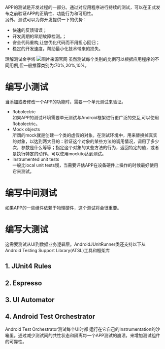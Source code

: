 APP的测试是开发过程的一部分。通过对应用程序进行持续的测试，可以在正式发布之前验证APP的正确性、功能行为和可用性。  
另外，测试可以为你开发提供一下的优势：
- 快速的反馈错误；
- 开发周期的早期故障检测。；
- 安全代码重构,让您优化代码而不用担心回归；
- 稳定的开发速度，帮助最小化技术带来的损失。  
 
理解测试金字塔
![图片来源官网](
http://note.youdao.com/yws/public/resource/7abbd32cddd0fa90ad3a7749766e1236/xmlnote/7D88F983C6284836BE58F6AC22C51163/8164)
虽然测试每个类别的比例可以根据应用程序的不同用例,但一般推荐类别为:70%,20%,10%。
# 编写小测试
当添加或者修改一个APP的功能时，需要一个单元测试来验证。
- Robolectric  
如果APP的测试环境需要单元测试与Android框架进行更广泛的交互,可以使用Robolectric。
- Mock objects  
 所谓的mock就是创建一个类的虚假的对象，在测试环境中，用来替换掉真实的对象，以达到两大目的：验证这个对象的某些方法的调用情况，调用了多少次，参数是什么等等；指定这个对象的某些方法的行为，返回特定的值，或者是执行特定的动作。可以使用mockito达到测试。
- Instrumented unit tests  
 一般比local unit tests慢，当需要评估APP在设备硬件上操作的时候最好使用它来测试。

# 编写中间测试 
如果APP的一些组件依赖于物理硬件，这个测试将会很重要。
# 编写大测试
这需要测试从UI到数据业务逻辑层。AndroidJUnitRunner类还支持以下从Android Testing Support Library(ATSL)工具和框架库
## 1. JUnit4 Rules
## 2. Espresso
## 3. UI Automator
## 4. Android Test Orchestrator
Android Test Orchestrator测试每个UI时都 运行在它自己的Instrumentation的沙箱里。通过减少测试间的共性状态和隔离每一个APP测试的崩溃，来增加测试组件的可靠性。